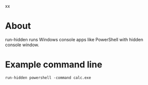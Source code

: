 xx
# About

run-hidden runs Windows console apps like PowerShell with hidden console window.

# Example command line

```
run-hidden powershell -command calc.exe
```
